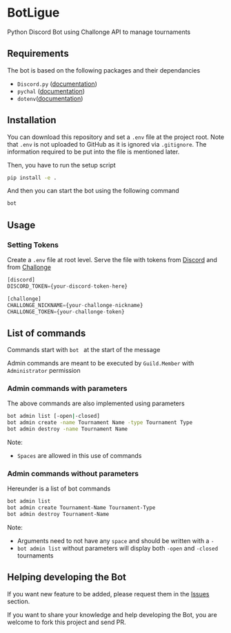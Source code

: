 # BotLigue
Python Discord Bot using Challonge API to manage tournaments

## Requirements
The bot is based on the following packages and their dependancies
* `Discord.py` ([documentation](https://discordpy.readthedocs.io/en/latest/index.html))
* `pychal` ([documentation](https://github.com/ZEDGR/pychal))
* `dotenv`([documentation](https://pypi.org/project/python-dotenv/))

## Installation
You can download this repository and set a `.env` file at the project root. Note
that `.env` is not uploaded to GitHub as it is ignored via `.gitignore`. The
information required to be put into the file is mentioned later.

Then, you have to run the setup script
```bash
pip install -e .
```

And then you can start the bot using the following command
```bash
bot
```

## Usage
### Setting Tokens
Create a `.env` file at root level. Serve the file with tokens from
[Discord](https://discord.com/developers/) and from
[Challonge](https://challonge.com/fr/settings/developer)
```python
[discord]
DISCORD_TOKEN={your-discord-token-here}

[challonge]
CHALLONGE_NICKNAME={your-challonge-nickname}
CHALLONGE_TOKEN={your-challonge-token}
```

## List of commands
Commands start with `bot ` at the start of the message

Admin commands are meant to be executed by `Guild.Member` with `Administrator`
permission

### Admin commands with parameters
The above commands are also implemented using parameters

```bash
bot admin list [-open|-closed]
bot admin create -name Tournament Name -type Tournament Type
bot admin destroy -name Tournament Name
```

Note:
- `Spaces` are allowed in this use of commands

### Admin commands without parameters


Hereunder is a list of bot commands

```bash
bot admin list
bot admin create Tournament-Name Tournament-Type
bot admin destroy Tournament-Name
```

Note:
- Arguments need to not have any `space` and should be written with a `-`
- `bot admin list` without parameters will display both `-open` and `-closed`
tournaments

## Helping developing the Bot
If you want new feature to be added, please request them in the
[Issues](https://github.com/Spigushe/BotLigue/issues) section.

If you want to share your knowledge and help developing the Bot, you are welcome
to fork this project and send PR.

